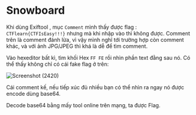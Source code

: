 # Snowboard

Khi dùng Exiftool , mục `Comment` mình thấy được flag : `CTFlearn{CTFIsEasy!!!}` nhưng mà khi nhập vào thì không được. 
Comment trên là comment đánh lừa, vì vậy mình nghĩ tới trường hợp còn comment khác, và với ảnh JPG/JPEG thì khá là dễ để tìm comment.

Vào hexeditor bất kì, tìm khối Hex `FF FE` rồi nhìn phần text đằng sau nó. Có thể thấy không chỉ có cái fake flag ở trên:


![Screenshot (2420)](https://user-images.githubusercontent.com/113530029/190896639-58a705bc-17be-4a69-a7b5-ec67f86a32f6.png)

Cái comment kế, nếu tiếp xúc đủ nhiều bạn có thể nhìn ra ngay nó được encode dùng base64.

Decode base64 bằng mấy tool online trên mạng, ta được Flag.
